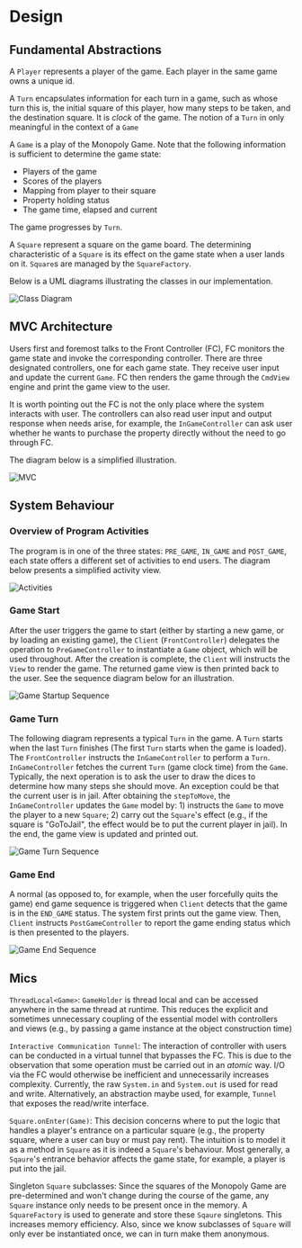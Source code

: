 # Design

## Fundamental Abstractions

A `Player` represents a player of the game. Each player in the same game owns a unique id.

A `Turn` encapsulates information for each turn in a game, such as whose turn this is, the initial square of this player, how many steps to be taken, and the destination square. It is *clock* of the game. The notion of a `Turn` in only meaningful in the context of a `Game`

A `Game` is a play of the Monopoly Game. Note that the following information is sufficient to determine the game state:

* Players of the game
* Scores of the players
* Mapping from player to their square
* Property holding status
* The game time, elapsed and current

The game progresses by `Turn`.

A `Square` represent a square on the game board. The determining characteristic of a `Square` is its effect on the game state when a user lands on it. `Square`s are managed by the `SquareFactory`.

Below is a UML diagrams illustrating the classes in our implementation.

![Class Diagram](./class.png)

## MVC Architecture

Users first and foremost talks to the Front Controller (FC), FC monitors the game state and invoke the corresponding controller. There are three designated controllers, one for each game state. They receive user input and update the current `Game`. FC then renders the game through the `CmdView` engine and print the game view to the user.

It is worth pointing out the FC is not the only place where the system interacts with user. The controllers can also read user input and output response when needs arise, for example, the `InGameController` can ask user whether he wants to purchase the property directly without the need to go through FC.

The diagram below is a simplified illustration.

![MVC](./design.drawio.png)

## System Behaviour

### Overview of Program Activities

The program is in one of the three states: `PRE_GAME`, `IN_GAME` and `POST_GAME`, each state offers a different set of activities to end users. The diagram below presents a simplified activity view.

![Activities](./sequence/activity.png)

### Game Start

After the user triggers the game to start (either by starting a new game, or by loading an existing game), the `Client` (`FrontController`) delegates the operation to `PreGameController` to instantiate a `Game` object, which will be used throughout. After the creation is complete, the `Client` will instructs the `View` to render the game. The returned game view is then printed back to the user. See the sequence diagram below for an illustration.

![Game Startup Sequence](./sequence/start-game.png)

### Game Turn

The following diagram represents a typical `Turn` in the game. A `Turn` starts when the last `Turn` finishes (The first `Turn` starts when the game is loaded). The `FrontController` instructs the `InGameController` to perform a `Turn`. `InGameController` fetches the current `Turn` (game clock time) from the `Game`. Typically, the next operation is to ask the user to draw the dices to determine how many steps she should move. An exception could be that the current user is in jail. After obtaining the `stepToMove`, the `InGameController` updates the `Game` model by: 1) instructs the `Game` to move the player to a new `Square`; 2) carry out the `Square`'s effect (e.g., if the square is "GoToJail", the effect would be to put the current player in jail). In the end, the game view is updated and printed out.

![Game Turn Sequence](./sequence/game-turn.png)

### Game End

A normal (as opposed to, for example, when the user forcefully quits the game) end game sequence is triggered when `Client` detects that the game is in the `END_GAME` status. The system first prints out the game view. Then, `Client` instructs `PostGameController` to report the game ending status which is then presented to the players.

![Game End Sequence](./sequence/game-end.png)

## Mics

`ThreadLocal<Game>`: `GameHolder` is thread local and can be accessed anywhere in the same thread at runtime. This reduces the explicit and sometimes unnecessary coupling of the essential model with controllers and views (e.g., by passing a game instance at the object construction time)

`Interactive Communication Tunnel`: The interaction of controller with users can be conducted in a virtual tunnel that bypasses the FC. This is due to the observation that some operation must be carried out in an *atomic* way. I/O via the FC would otherwise be inefficient and unnecessarily increases complexity. Currently, the raw `System.in` and `System.out` is used for read and write. Alternatively, an abstraction maybe used, for example, `Tunnel` that exposes the read/write interface.

`Square.onEnter(Game)`: This decision concerns where to put the logic that handles a player's entrance on a particular square (e.g., the property square, where a user can buy or must pay rent). The intuition is to model it as a method in `Square` as it is indeed a `Square`'s behaviour. Most generally, a `Sqaure`'s entrance behavior affects the game state, for example, a player is put into the jail.

Singleton `Square` subclasses: Since the squares of the Monopoly Game are pre-determined and won't change during the course of the game, any `Square` instance only needs to be present once in the memory. A `SquareFactory` is used to generate and store these `Sqaure` singletons. This increases memory efficiency. Also, since we know subclasses of `Square` will only ever be instantiated once, we can in turn make them anonymous.